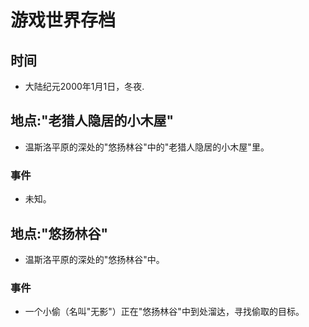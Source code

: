 # 游戏世界存档
## 时间
- 大陆纪元2000年1月1日，冬夜.
## 地点:"老猎人隐居的小木屋"
- 温斯洛平原的深处的"悠扬林谷"中的"老猎人隐居的小木屋"里。
### 事件
- 未知。

## 地点:"悠扬林谷"
- 温斯洛平原的深处的"悠扬林谷"中。
### 事件
- 一个小偷（名叫"无影"）正在"悠扬林谷"中到处溜达，寻找偷取的目标。